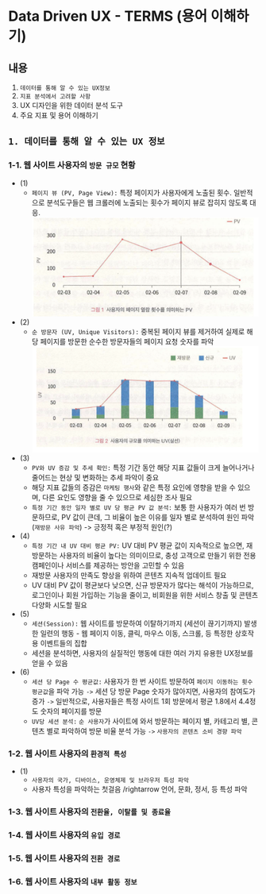 # Data Driven UX - TERMS (용어 이해하기)

## 내용
1. `데이터를 통해 알 수 있는 UX정보`
2. `지표 분석에서 고려할 사항`
3. UX 디자인을 위한 데이터 분석 도구
4. 주요 지표 및 용어 이해하기

## `1. 데이터를 통해 알 수 있는 UX 정보`
### 1-1. 웹 사이트 사용자의 `방문 규모` 현황
- (1)
    - `페이지 뷰 (PV, Page View):` 특정 페이지가 사용자에게 노출된 횟수. 일반적으로 분석도구들은 웹 크롤러에 노출되는 횟수가 페이지 뷰로 잡히지 않도록 대응.
    ![Alt text](image.png)
- (2)
    - `순 방문자 (UV, Unique Visitors):` 중복된 페이지 뷰를 제거하여 실제로 해당 페이지를 방문한 순수한 방문자들의 페이지 요청 숫자를 파악
    ![Alt text](image-1.png)
- (3)
    - `PV와 UV 증감 및 추세 확인:` 특정 기간 동안 해당 지표 값들이 크게 늘어나거나 줄어드는 현상 및 변화하는 추세 파악이 중요
    - 해당 지표 값들의 증감은 `마케팅 행사`와 같은 특정 요인에 영향을 받을 수 있으며, 다른 요인도 영향을 줄 수 있으므로 세심한 조사 필요
    - `특정 기간 동안 일자 별로 UV 당 평균 PV 값 분석:` 보통 한 사용자가 여러 번 방문하므로, PV 값이 큰데, 그 비율이 높은 이유를 일자 별로 분석하여 원인 파악 (`재방문 사유 파악`) -> 긍정적 혹은 부정적 원인(?)
- (4)
    - `특정 기간 내 UV 대비 평균 PV:` UV 대비 PV 평균 값이 지속적으로 높으면, 재방문하는 사용자의 비율이 높다는 의미이므로, 충성 고객으로 만들기 위한 전용 캠페인이나 서비스를 제공하는 방안을 고민할 수 있음
    - 재방문 사용자의 만족도 향상을 위하여 콘텐츠 지속적 업데이트 필요
    - UV 대비 PV 값이 평균보다 낮으면, 신규 방문자가 많다는 해석이 가능하므로, 로그인이나 회원 가입하는 기능을 줄이고, 비회원을 위한 서비스 창출 및 콘텐츠 다양화 시도할 필요
- (5)
    - `세션(Session):` 웹 사이트를 방문하여 이탈하기까지 (세션이 끊기기까지) 발생한 일련의 행동 - 웹 페이지 이동, 클릭, 마우스 이동, 스크롤, 등 특정한 상호작용 이벤트들의 집합
    - 세션을 분석하면, 사용자의 실질적인 행동에 대한 여러 가지 유용한 UX정보를 얻을 수 있음
- (6)
    - `세션 당 Page 수 평균값:` 사용자가 한 번 사이트 방문하여 `페이지 이동하는 횟수 평균값`을 파악 가능 `->` 세션 당 방문 Page 숫자가 많아지면, 사용자의 참여도가 증가 `->` 일반적으로, 사용자들은 특정 사이트 1회 방문에서 평균 1.8에서 4.4정도 숫자의 페이지를 방문
    - `UV당 세션 분석:` `순 사용자`가 사이트에 와서 방문하는 페이지 별, 카테고리 별, 콘텐츠 별로 파악하여 방문 비율 분석 가능 `->` `사용자의 콘텐츠 소비 경향 파악`

### 1-2. 웹 사이트 사용자의 `환경적 특성`
- (1)
    - `사용자의 국가, 디바이스, 운영체제 및 브라우저 특성 파악`
    - 사용자 특성을 파악하는 첫걸음 /rightarrow 언어, 문화, 정서, 등 특성 파악

### 1-3. 웹 사이트 사용자의 `전환율, 이탈률 및 종료율`
### 1-4. 웹 사이트 사용자의 `유입 경로`
### 1-5. 웹 사이트 사용자의 `전환 경로`
### 1-6. 웹 사이트 사용자의 `내부 활동 정보` 